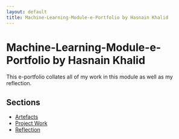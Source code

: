 ```yaml
---
layout: default
title: Machine-Learning-Module-e-Portfolio by Hasnain Khalid
---
```


# Machine-Learning-Module-e-Portfolio by Hasnain Khalid

This e-portfolio collates all of my work in this module as well as my reflection.

## Sections

- [Artefacts](artefacts/)
- [Project Work](contributions/)
- [Reflection](reflection/)

